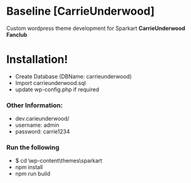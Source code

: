 # Baseline [CarrieUnderwood]

Custom wordpress theme development for Sparkart **CarrieUnderwood Fanclub**

  
# Installation!

  - Create Database (DBName: carrieunderwood)
  - Import carrieunderwood.sql
  - update wp-config.php if required


### Other Information:
  - dev.carieunderwood/
  - username: admin
  - password: carrie1234

### Run the following
- $ cd <project-name>\wp-content\themes\sparkart
-   npm install
-   npm run build

